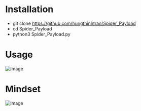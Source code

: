 # Installation
- git clone https://github.com/hungthinhtran/Spider_Payload
- cd Spider_Payload
- python3 Spider_Payload.py

# Usage
![image](https://user-images.githubusercontent.com/112708857/229701475-22b66b24-b246-4f0e-ac4e-306d65e6cffc.png)

# Mindset
![image](https://user-images.githubusercontent.com/112708857/229742246-612efe04-b4b6-485e-accb-09fc829de65e.png)





